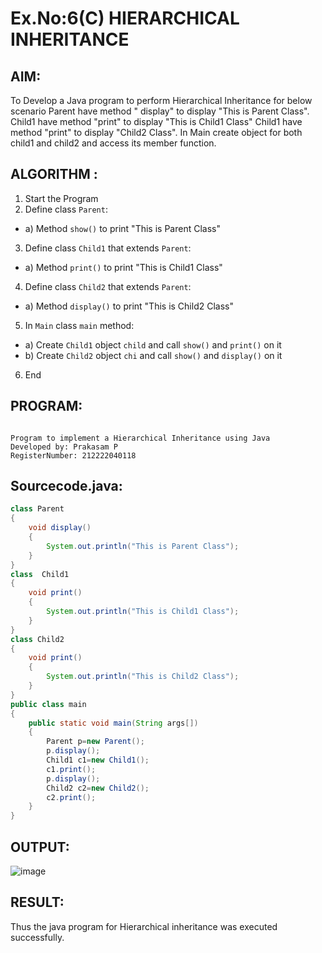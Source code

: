 
# Ex.No:6(C)  HIERARCHICAL INHERITANCE 

## AIM:
  To Develop a Java program to perform Hierarchical Inheritance for below scenario Parent have method " display" to display "This is Parent Class". Child1 have method "print" to display "This is Child1 Class" Child1 have method "print" to display "Child2 Class". In Main create object for both child1 and child2 and access its member function.


## ALGORITHM :
1.  Start the Program
2.	Define class `Parent`:
-	a) Method `show()` to print "This is Parent Class"
3.	Define class `Child1` that extends `Parent`:
-	a) Method `print()` to print "This is Child1 Class"
4.	Define class `Child2` that extends `Parent`:
-	a) Method `display()` to print "This is Child2 Class"
5.	In `Main` class `main` method:
-	a) Create `Child1` object `child` and call `show()` and `print()` on it
-	b) Create `Child2` object `chi` and call `show()` and `display()` on it
6.	End




## PROGRAM:
 ```

Program to implement a Hierarchical Inheritance using Java
Developed by: Prakasam P
RegisterNumber: 212222040118

```

## Sourcecode.java:
```java
class Parent 
{
    void display()
    {
        System.out.println("This is Parent Class");
    }
}
class  Child1
{
    void print()
    {
        System.out.println("This is Child1 Class");
    }
}
class Child2
{
    void print()
    {
        System.out.println("This is Child2 Class");
    }
}
public class main
{
    public static void main(String args[])
    {
        Parent p=new Parent();
        p.display();
        Child1 c1=new Child1();
        c1.print();
        p.display();
        Child2 c2=new Child2();
        c2.print();
    }
}
```

## OUTPUT:

![image](https://github.com/user-attachments/assets/bd47481a-5ebd-4b8e-8e70-448ca5e7ea92)


## RESULT:
Thus the java program for Hierarchical inheritance was executed successfully.






